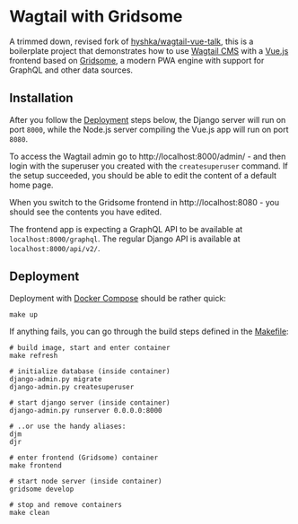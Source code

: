 # Wagtail with Gridsome

A trimmed down, revised fork of [hyshka/wagtail-vue-talk](https://github.com/hyshka/wagtail-vue-talk),
this is a boilerplate project that demonstrates how to use [Wagtail CMS](https://github.com/wagtail)
with a [Vue.js](https://vuejs.org/) frontend based on [Gridsome](https://gridsome.org/),
a modern PWA engine with support for GraphQL and other data sources.

## Installation

After you follow the [Deployment](#Deployment) steps below, the Django server will run on port `8000`, while the
Node.js server compiling the Vue.js app will run on port `8080`.

To access the Wagtail admin go to http://localhost:8000/admin/ - and then
login with the superuser you created with the `createsuperuser` command. If the setup
succeeded, you should be able to edit the content of a default home page.

When you switch to the Gridsome frontend in http://localhost:8080 - you should
see the contents you have edited.

The frontend app is expecting a GraphQL API to be available at `localhost:8000/graphql`.
The regular Django API is available at `localhost:8000/api/v2/`.

## Deployment

Deployment with [Docker Compose](https://docs.docker.com/compose/install/) should be rather quick:

`make up`

If anything fails, you can go through the build steps defined in the [Makefile](Makefile):

```
# build image, start and enter container
make refresh

# initialize database (inside container)
django-admin.py migrate
django-admin.py createsuperuser

# start django server (inside container)
django-admin.py runserver 0.0.0.0:8000

# ..or use the handy aliases:
djm
djr

# enter frontend (Gridsome) container
make frontend

# start node server (inside container)
gridsome develop

# stop and remove containers
make clean
```
